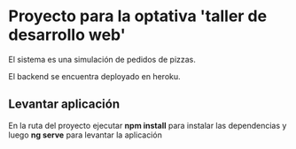 # Proyecto para la optativa 'taller de desarrollo web'

El sistema es una simulación de pedidos de pizzas.

El backend se encuentra deployado en heroku.

## Levantar aplicación

En la ruta del proyecto ejecutar **npm install** para instalar las dependencias 
y luego **ng serve** para levantar la aplicación
